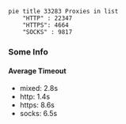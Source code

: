 
```mermaid
pie title 33283 Proxies in list
    "HTTP" : 22347
    "HTTPS": 4664
    "SOCKS" : 9817
```

### Some Info
#### Average Timeout

- mixed: 2.8s
- http: 1.4s
- https: 8.6s
- socks: 6.5s